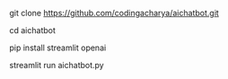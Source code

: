git clone https://github.com/codingacharya/aichatbot.git

cd aichatbot

pip install streamlit openai

streamlit run aichatbot.py
